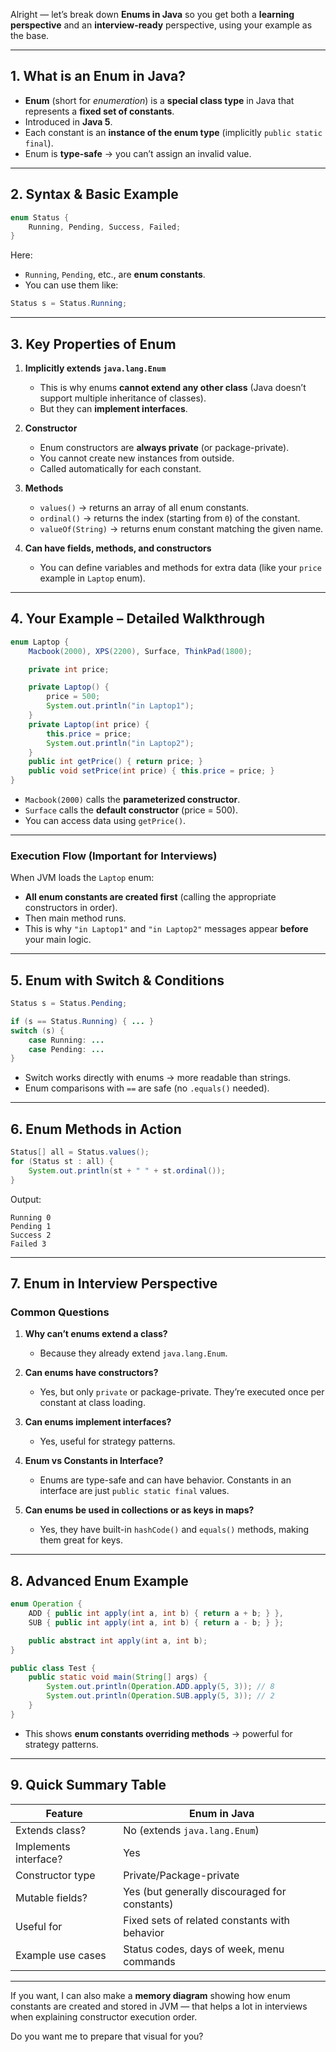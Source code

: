 Alright — let’s break down **Enums in Java** so you get both a **learning perspective** and an **interview-ready** perspective, using your example as the base.

---

## **1. What is an Enum in Java?**

* **Enum** (short for *enumeration*) is a **special class type** in Java that represents a **fixed set of constants**.
* Introduced in **Java 5**.
* Each constant is an **instance of the enum type** (implicitly `public static final`).
* Enum is **type-safe** → you can’t assign an invalid value.

---

## **2. Syntax & Basic Example**

```java
enum Status {
    Running, Pending, Success, Failed;
}
```

Here:

* `Running`, `Pending`, etc., are **enum constants**.
* You can use them like:

```java
Status s = Status.Running;
```

---

## **3. Key Properties of Enum**

1. **Implicitly extends `java.lang.Enum`**

   * This is why enums **cannot extend any other class** (Java doesn’t support multiple inheritance of classes).
   * But they can **implement interfaces**.

2. **Constructor**

   * Enum constructors are **always private** (or package-private).
   * You cannot create new instances from outside.
   * Called automatically for each constant.

3. **Methods**

   * `values()` → returns an array of all enum constants.
   * `ordinal()` → returns the index (starting from `0`) of the constant.
   * `valueOf(String)` → returns enum constant matching the given name.

4. **Can have fields, methods, and constructors**

   * You can define variables and methods for extra data (like your `price` example in `Laptop` enum).

---

## **4. Your Example – Detailed Walkthrough**

```java
enum Laptop {
    Macbook(2000), XPS(2200), Surface, ThinkPad(1800);

    private int price;

    private Laptop() {
        price = 500;
        System.out.println("in Laptop1");
    }
    private Laptop(int price) {
        this.price = price;
        System.out.println("in Laptop2");
    }
    public int getPrice() { return price; }
    public void setPrice(int price) { this.price = price; }
}
```

* `Macbook(2000)` calls the **parameterized constructor**.
* `Surface` calls the **default constructor** (price = 500).
* You can access data using `getPrice()`.

---

### **Execution Flow (Important for Interviews)**

When JVM loads the `Laptop` enum:

* **All enum constants are created first** (calling the appropriate constructors in order).
* Then main method runs.
* This is why `"in Laptop1"` and `"in Laptop2"` messages appear **before** your main logic.

---

## **5. Enum with Switch & Conditions**

```java
Status s = Status.Pending;

if (s == Status.Running) { ... }
switch (s) {
    case Running: ...
    case Pending: ...
}
```

* Switch works directly with enums → more readable than strings.
* Enum comparisons with `==` are safe (no `.equals()` needed).

---

## **6. Enum Methods in Action**

```java
Status[] all = Status.values();
for (Status st : all) {
    System.out.println(st + " " + st.ordinal());
}
```

Output:

```
Running 0
Pending 1
Success 2
Failed 3
```

---

## **7. Enum in Interview Perspective**

### **Common Questions**

1. **Why can’t enums extend a class?**

   * Because they already extend `java.lang.Enum`.

2. **Can enums have constructors?**

   * Yes, but only `private` or package-private. They’re executed once per constant at class loading.

3. **Can enums implement interfaces?**

   * Yes, useful for strategy patterns.

4. **Enum vs Constants in Interface?**

   * Enums are type-safe and can have behavior. Constants in an interface are just `public static final` values.

5. **Can enums be used in collections or as keys in maps?**

   * Yes, they have built-in `hashCode()` and `equals()` methods, making them great for keys.

---

## **8. Advanced Enum Example**

```java
enum Operation {
    ADD { public int apply(int a, int b) { return a + b; } },
    SUB { public int apply(int a, int b) { return a - b; } };

    public abstract int apply(int a, int b);
}

public class Test {
    public static void main(String[] args) {
        System.out.println(Operation.ADD.apply(5, 3)); // 8
        System.out.println(Operation.SUB.apply(5, 3)); // 2
    }
}
```

* This shows **enum constants overriding methods** → powerful for strategy patterns.

---

## **9. Quick Summary Table**

| Feature               | Enum in Java                                  |
| --------------------- | --------------------------------------------- |
| Extends class?        | No (extends `java.lang.Enum`)                 |
| Implements interface? | Yes                                           |
| Constructor type      | Private/Package-private                       |
| Mutable fields?       | Yes (but generally discouraged for constants) |
| Useful for            | Fixed sets of related constants with behavior |
| Example use cases     | Status codes, days of week, menu commands     |

---

If you want, I can also make a **memory diagram** showing how enum constants are created and stored in JVM — that helps a lot in interviews when explaining constructor execution order.

Do you want me to prepare that visual for you?
